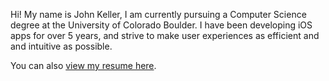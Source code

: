 Hi! My name is John Keller, I am currently pursuing a Computer Science degree at the University of Colorado Boulder. I have been developing iOS apps for over 5 years, and strive to make user experiences as efficient and and intuitive as possible.

You can also [view my resume here](#).